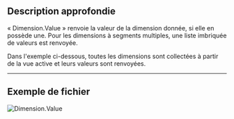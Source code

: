## Description approfondie
« Dimension.Value » renvoie la valeur de la dimension donnée, si elle en possède une. Pour les dimensions à segments multiples, une liste imbriquée de valeurs est renvoyée.

Dans l'exemple ci-dessous, toutes les dimensions sont collectées à partir de la vue active et leurs valeurs sont renvoyées.
___
## Exemple de fichier

![Dimension.Value](./Revit.Elements.Dimension.Value_img.jpg)
